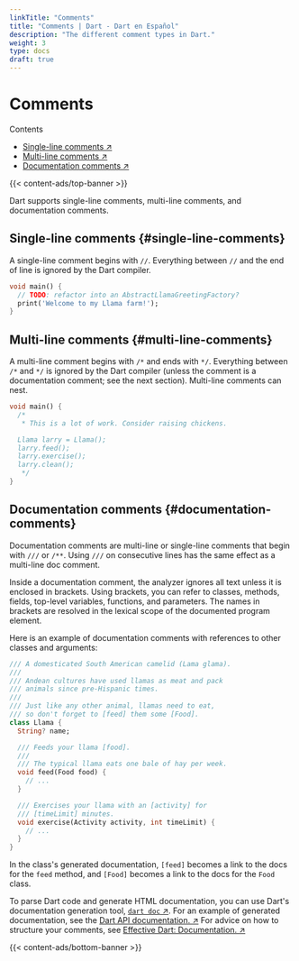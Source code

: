 ```yaml
---
linkTitle: "Comments"
title: "Comments | Dart - Dart en Español"
description: "The different comment types in Dart."
weight: 3
type: docs
draft: true
---
```


# Comments

Contents
- [Single-line comments ↗](https://dart.dev/language/comments#single-line-comments)
- [Multi-line comments ↗](https://dart.dev/language/comments#multi-line-comments)
- [Documentation comments ↗](https://dart.dev/language/comments#documentation-comments)

{{< content-ads/top-banner >}}

Dart supports single-line comments, multi-line comments, and documentation comments.

## Single-line comments {#single-line-comments}

A single-line comment begins with `//`. Everything between `//` and the end of line is ignored by the Dart compiler.

```dart
void main() {
  // TODO: refactor into an AbstractLlamaGreetingFactory?
  print('Welcome to my Llama farm!');
}
```

## Multi-line comments {#multi-line-comments}

A multi-line comment begins with `/*` and ends with `*/`. Everything between `/*` and `*/` is ignored by the Dart compiler (unless the comment is a documentation comment; see the next section). Multi-line comments can nest.

```dart
void main() {
  /*
   * This is a lot of work. Consider raising chickens.

  Llama larry = Llama();
  larry.feed();
  larry.exercise();
  larry.clean();
   */
}
```

## Documentation comments {#documentation-comments}

Documentation comments are multi-line or single-line comments that begin with `///` or `/**`. Using `///` on consecutive lines has the same effect as a multi-line doc comment.

Inside a documentation comment, the analyzer ignores all text unless it is enclosed in brackets. Using brackets, you can refer to classes, methods, fields, top-level variables, functions, and parameters. The names in brackets are resolved in the lexical scope of the documented program element.

Here is an example of documentation comments with references to other classes and arguments:

```dart
/// A domesticated South American camelid (Lama glama).
///
/// Andean cultures have used llamas as meat and pack
/// animals since pre-Hispanic times.
///
/// Just like any other animal, llamas need to eat,
/// so don't forget to [feed] them some [Food].
class Llama {
  String? name;

  /// Feeds your llama [food].
  ///
  /// The typical llama eats one bale of hay per week.
  void feed(Food food) {
    // ...
  }

  /// Exercises your llama with an [activity] for
  /// [timeLimit] minutes.
  void exercise(Activity activity, int timeLimit) {
    // ...
  }
}
```

In the class's generated documentation, `[feed]` becomes a link to the docs for the `feed` method, and `[Food]` becomes a link to the docs for the `Food` class.

To parse Dart code and generate HTML documentation, you can use Dart's documentation generation tool, [`dart doc` ↗](https://dart.dev/tools/dart-doc). For an example of generated documentation, see the [Dart API documentation. ↗](https://api.dart.dev/stable) For advice on how to structure your comments, see [Effective Dart: Documentation. ↗](https://dart.dev/effective-dart/documentation)

{{< content-ads/bottom-banner >}}
